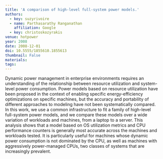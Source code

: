 ```yaml
---
title: 'A comparison of high-level full-system power models.'
authors:
  - key: suzyrivoire
  - name: Parthasarathy Ranganathan
    affiliation: Google
  - key: christoskozyrakis
venue: hotpower
year: 2008
date: 2008-12-01
doi: 10.5555/1855610.1855613
thumbnail: False
materials:
tags:
---
```

Dynamic power management in enterprise environments requires an understanding of the relationship between resource utilization and system-level power consumption. Power models based on resource utilization have been proposed in the context of enabling specific energy-efficiency optimizations on specific machines, but the accuracy and portability of different approaches to modeling have not been systematically compared. In this work, we use a common infrastructure to fit a family of high-level full-system power models, and we compare these models over a wide variation of workloads and machines, from a laptop to a server. This analysis shows that a model based on OS utilization metrics and CPU performance counters is generally most accurate across the machines and workloads tested. It is particularly useful for machines whose dynamic power consumption is not dominated by the CPU, as well as machines with aggressively power-managed CPUs, two classes of systems that are increasingly prevalent.
